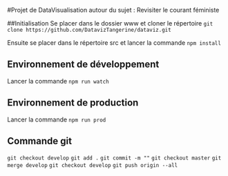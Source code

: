 #Projet de DataVisualisation autour du sujet : Revisiter le courant féministe 

##Initialisation
Se placer dans le dossier www et cloner le répertoire 
`git clone https://github.com/DatavizTangerine/dataviz.git`

Ensuite se placer dans le répertoire src et lancer la commande 
`npm install`

## Environnement de développement
Lancer la commande `npm run watch`

## Environnement de production
Lancer la commande `npm run prod`

## Commande git
`git checkout develop`
`git add .`
`git commit -m ""`
`git checkout master`
`git merge develop`
`git checkout develop`
`git push origin --all`